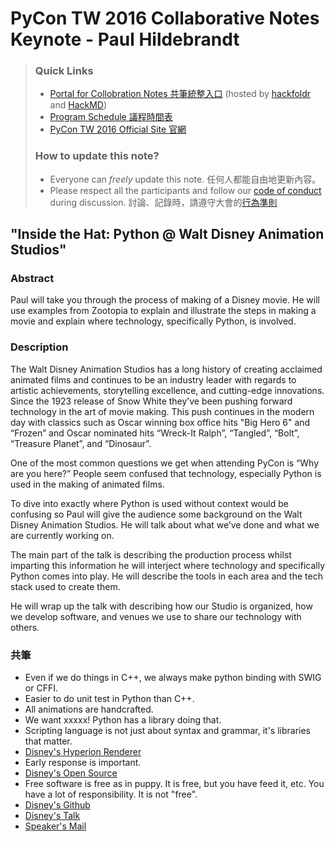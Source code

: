 # PyCon TW 2016 Collaborative Notes <br> Keynote - Paul Hildebrandt

> ### Quick Links
> - [Portal for Collobration Notes 共筆統整入口](https://hackfoldr.org/pycontw2016) (hosted by [hackfoldr](https://hackfoldr.org/about) and [HackMD](https://hackmd.io/))
> - [Program Schedule 議程時間表](https://tw.pycon.org/2016/events/talks/)
> - [PyCon TW 2016 Official Site 官網](https://tw.pycon.org/2016/)
>
> ### How to update this note?
> - Everyone can *freely* update this note. 任何人都能自由地更新內容。
> - Please respect all the participants and follow our [code of conduct](https://tw.pycon.org/2016/about/code-of-conduct/) during discussion. 討論、記錄時，請遵守大會的[行為準則](https://tw.pycon.org/2016/about/code-of-conduct/)

## "Inside the Hat: Python @ Walt Disney Animation Studios"

### Abstract
Paul will take you through the process of making of a Disney movie.  He will use examples from Zootopia to explain and illustrate the steps in making a movie and explain where technology, specifically Python, is involved.

### Description
The Walt Disney Animation Studios has a long history of creating acclaimed animated films and continues to be an industry leader with regards to artistic achievements, storytelling excellence, and cutting-edge innovations. Since the 1923 release of Snow White they’ve been pushing forward technology in the art of movie making. This push continues in the modern day with classics such as Oscar winning box office hits "Big Hero 6" and “Frozen” and Oscar nominated hits “Wreck-It Ralph”, “Tangled”, “Bolt”, “Treasure Planet”, and “Dinosaur”.

One of the most common questions we get when attending PyCon is “Why are you here?”  People seem confused that technology, especially Python is used in the making of animated films.

To dive into exactly where Python is used without context would be confusing so Paul will give the audience some background on the Walt Disney Animation Studios.  He will talk about what we’ve done and what we are currently working on.

The main part of the talk is describing the production process whilst imparting this information he will interject where technology and specifically Python comes into play. He will describe the tools in each area and the tech stack used to create them.

He will wrap up the talk with describing how our Studio is organized, how we develop software, and venues we use to share our technology with others.

### 共筆


* Even if we do things in C++, we always make python binding with SWIG or CFFI. 
* Easier to do unit test in Python than C++.
* All animations are handcrafted.
* We want xxxxx! Python has a library doing that.
* Scripting language is not just about syntax and grammar, it's libraries that matter. 
* [Disney's Hyperion Renderer](http://www.disneyanimation.com/technology/innovations/hyperion)
* Early response is important.
* [Disney's Open Source](http://www.disneyanimation.com/technology/opensource.html)
* Free software is free as in puppy. It is free, but you have feed it, etc. You have a lot of responsibility. It is not "free".
* [Disney's Github](https://github.com/wdas)
* [Disney's Talk](http://www.disneyanimation.com/technology/publications)
* [Speaker's Mail](mailtopaul.hildebrandt@disney.com)


